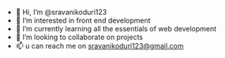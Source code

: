 - 👋 Hi, I’m @sravanikoduri123
- 👀 I’m interested in front end development 
- 🌱 I’m currently learning all the essentials of web development
- 💞️ I’m looking to collaborate on projects 
- 📫 u can reach me on sravanikoduri123@gmail.com

<!---
sravanikoduri123/sravanikoduri123 is a ✨ special ✨ repository because its `README.md` (this file) appears on your GitHub profile.
You can click the Preview link to take a look at your changes.
--->
